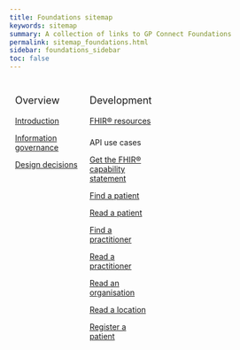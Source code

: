 ```yaml
---
title: Foundations sitemap
keywords: sitemap
summary: A collection of links to GP Connect Foundations information
permalink: sitemap_foundations.html
sidebar: foundations_sidebar
toc: false
---
```

<style>
* {
  box-sizing: border-box;
}

/* Create three equal columns that floats next to each other */
.column {
  float: left;
  width: 33.33%;
  padding: 10px;

}

/* Clear floats after the columns */
.row:after {
  content: "";
  display: table;
  clear: both;
}
</style>

<div class="row">
  <div class="column">
   <p style="font-size:18px">Overview</p>
    	<p><a href="/foundations.html">Introduction</a></p>
    	<p><a href="/foundations_ig.html">Information governance</a></p>
    	<p><a href="/foundations_design.html">Design decisions</a></p>
  </div>
  <div class="column">
    <p style="font-size:18px">Development</p>
    	<p><a href="/datalibraryfoundation.html">FHIR&reg; resources</a></p>
   <p style="padding-top:8px">API use cases</p>
    	<p><a href="/foundations_use_case_get_the_fhir_capability_statement.html">Get the FHIR&reg; capability statement</a></p>
    	<p><a href="/foundations_use_case_find_a_patient.html">Find a patient</a></p>
    	<p><a href="/foundations_use_case_read_a_patient.html">Read a patient</a></p>
    	<p><a href="/foundations_use_case_find_a_practitioner.html">Find a practitioner</a></p>
    	<p><a href="/foundations_use_case_get_the_fhir_conformance_profile.html">Read a practitioner</a></p>
    	<p><a href="/foundations_use_case_find_an_organisation.html">Read an organisation</a></p>
    	<p><a href="/foundations_use_case_read_a_location.html">Read a location</a></p>
    	<p><a href="/foundations_use_case_register_a_patient.html">Register a patient</a></p>    
  </div>
 
</div>
